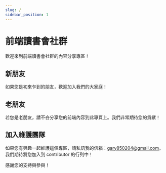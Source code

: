 ```yaml
---
slug: /
sidebar_position: 1
---
```


# 前端讀書會社群

歡迎來到前端讀書會社群的內容分享專區！

## 新朋友

如果您是初來乍到的朋友，歡迎加入我們的大家庭！

## 老朋友

若您是老朋友，請不吝分享您的前端內容到此專頁上。我們非常期待您的貢獻！

## 加入維護團隊

如果您有興趣一起維護這個專區，請私訊我的信箱：gary850204@gmail.com。我們期待將您加入到 contributor 的行列中！

感謝您的支持與參與！

